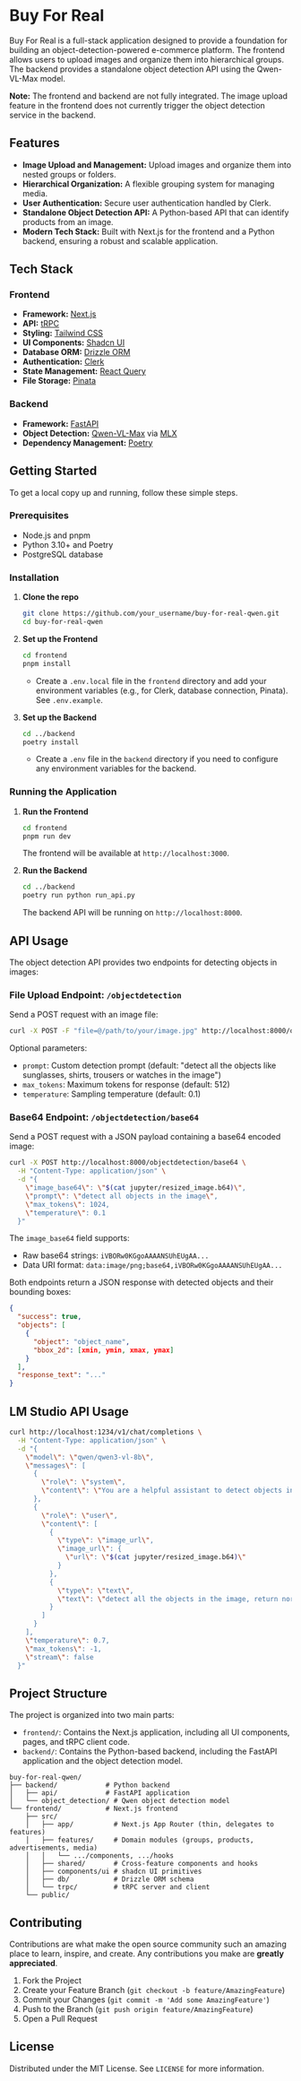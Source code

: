 # Buy For Real

Buy For Real is a full-stack application designed to provide a foundation for building an object-detection-powered e-commerce platform. The frontend allows users to upload images and organize them into hierarchical groups. The backend provides a standalone object detection API using the Qwen-VL-Max model.

**Note:** The frontend and backend are not fully integrated. The image upload feature in the frontend does not currently trigger the object detection service in the backend.

## Features

- **Image Upload and Management:** Upload images and organize them into nested groups or folders.
- **Hierarchical Organization:** A flexible grouping system for managing media.
- **User Authentication:** Secure user authentication handled by Clerk.
- **Standalone Object Detection API:** A Python-based API that can identify products from an image.
- **Modern Tech Stack:** Built with Next.js for the frontend and a Python backend, ensuring a robust and scalable application.

## Tech Stack

### Frontend

- **Framework:** [Next.js](https://nextjs.org/)
- **API:** [tRPC](https://trpc.io/)
- **Styling:** [Tailwind CSS](https://tailwindcss.com/)
- **UI Components:** [Shadcn UI](https://ui.shadcn.com/)
- **Database ORM:** [Drizzle ORM](https://orm.drizzle.team/)
- **Authentication:** [Clerk](https://clerk.com/)
- **State Management:** [React Query](https://tanstack.com/query/v4)
- **File Storage:** [Pinata](https://www.pinata.cloud/)

### Backend

- **Framework:** [FastAPI](https://fastapi.tiangolo.com/)
- **Object Detection:** [Qwen-VL-Max](https://huggingface.co/Qwen/Qwen-VL-Max) via [MLX](https://github.com/ml-explore/mlx)
- **Dependency Management:** [Poetry](https://python-poetry.org/)

## Getting Started

To get a local copy up and running, follow these simple steps.

### Prerequisites

- Node.js and pnpm
- Python 3.10+ and Poetry
- PostgreSQL database

### Installation

1.  **Clone the repo**

    ```sh
    git clone https://github.com/your_username/buy-for-real-qwen.git
    cd buy-for-real-qwen
    ```

2.  **Set up the Frontend**

    ```sh
    cd frontend
    pnpm install
    ```

    - Create a `.env.local` file in the `frontend` directory and add your environment variables (e.g., for Clerk, database connection, Pinata). See `.env.example`.

3.  **Set up the Backend**
    ```sh
    cd ../backend
    poetry install
    ```
    - Create a `.env` file in the `backend` directory if you need to configure any environment variables for the backend.

### Running the Application

1.  **Run the Frontend**

    ```sh
    cd frontend
    pnpm run dev
    ```

    The frontend will be available at `http://localhost:3000`.

2.  **Run the Backend**
    ```sh
    cd ../backend
    poetry run python run_api.py
    ```
    The backend API will be running on `http://localhost:8000`.

## API Usage

The object detection API provides two endpoints for detecting objects in images:

### File Upload Endpoint: `/objectdetection`

Send a POST request with an image file:

```sh
curl -X POST -F "file=@/path/to/your/image.jpg" http://localhost:8000/objectdetection
```

Optional parameters:

- `prompt`: Custom detection prompt (default: "detect all the objects like sunglasses, shirts, trousers or watches in the image")
- `max_tokens`: Maximum tokens for response (default: 512)
- `temperature`: Sampling temperature (default: 0.1)

### Base64 Endpoint: `/objectdetection/base64`

Send a POST request with a JSON payload containing a base64 encoded image:

```sh
curl -X POST http://localhost:8000/objectdetection/base64 \
  -H "Content-Type: application/json" \
  -d "{
    \"image_base64\": \"$(cat jupyter/resized_image.b64)\",
    \"prompt\": \"detect all objects in the image\",
    \"max_tokens\": 1024,
    \"temperature\": 0.1
  }"

```

The `image_base64` field supports:

- Raw base64 strings: `iVBORw0KGgoAAAANSUhEUgAA...`
- Data URI format: `data:image/png;base64,iVBORw0KGgoAAAANSUhEUgAA...`

Both endpoints return a JSON response with detected objects and their bounding boxes:

```json
{
  "success": true,
  "objects": [
    {
      "object": "object_name",
      "bbox_2d": [xmin, ymin, xmax, ymax]
    }
  ],
  "response_text": "..."
}
```

## LM Studio API Usage

```sh
curl http://localhost:1234/v1/chat/completions \
  -H "Content-Type: application/json" \
  -d "{
    \"model\": \"qwen/qwen3-vl-8b\",
    \"messages\": [
      {
        \"role\": \"system\",
        \"content\": \"You are a helpful assistant to detect objects in images. Follow the user's specific instructions for what objects to detect. Return a JSON array of objects, each with 'label' and 'bbox_2d' (normalized coordinates: [x_min, y_min, x_max, y_max], values from 0 to 1). Be as precise as possible. If you are not sure about the object or its position return nothing.\n\nResponse format:\n[{\n  \\\"object\\\": \\\"object_name\\\",\n  \\\"bbox_2d\\\": [xmin, ymin, xmax, ymax]\n}, ...]\"
      },
      {
        \"role\": \"user\",
        \"content\": [
          {
            \"type\": \"image_url\",
            \"image_url\": {
              \"url\": \"$(cat jupyter/resized_image.b64)\"
            }
          },
          {
            \"type\": \"text\",
            \"text\": \"detect all the objects in the image, return normalized bounding boxes in the range of 0 and 1.\"
          }
        ]
      }
    ],
    \"temperature\": 0.7,
    \"max_tokens\": -1,
    \"stream\": false
  }"
```

## Project Structure

The project is organized into two main parts:

- `frontend/`: Contains the Next.js application, including all UI components, pages, and tRPC client code.
- `backend/`: Contains the Python-based backend, including the FastAPI application and the object detection model.

```
buy-for-real-qwen/
├── backend/            # Python backend
│   ├── api/            # FastAPI application
│   └── object_detection/ # Qwen object detection model
└── frontend/           # Next.js frontend
    ├── src/
    │   ├── app/          # Next.js App Router (thin, delegates to features)
    │   ├── features/     # Domain modules (groups, products, advertisements, media)
    │   │   └── .../components, .../hooks
    │   ├── shared/       # Cross-feature components and hooks
    │   ├── components/ui # shadcn UI primitives
    │   ├── db/           # Drizzle ORM schema
    │   └── trpc/         # tRPC server and client
    └── public/
```

## Contributing

Contributions are what make the open source community such an amazing place to learn, inspire, and create. Any contributions you make are **greatly appreciated**.

1.  Fork the Project
2.  Create your Feature Branch (`git checkout -b feature/AmazingFeature`)
3.  Commit your Changes (`git commit -m 'Add some AmazingFeature'`)
4.  Push to the Branch (`git push origin feature/AmazingFeature`)
5.  Open a Pull Request

## License

Distributed under the MIT License. See `LICENSE` for more information.

